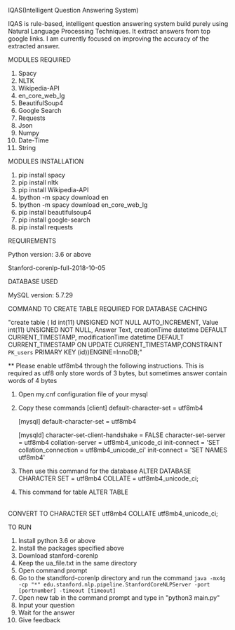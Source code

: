 IQAS(Intelligent Question Answering System)

IQAS is rule-based, intelligent question answering system build purely using Natural Language Processing Techniques. It extract answers from top google links. I am currently focused on improving the accuracy of the extracted answer.

MODULES REQUIRED

1. Spacy
2. NLTK
3. Wikipedia-API
4. en_core_web_lg
5. BeautifulSoup4
6. Google Search
7. Requests
8. Json
9. Numpy
10. Date-Time
11. String

MODULES INSTALLATION

1. pip install spacy
2. pip install nltk
3. pip install Wikipedia-API
4. !python -m spacy download en
5. !python -m spacy download en_core_web_lg
6. pip install beautifulsoup4
7. pip install google-search
8. pip install requests

REQUIREMENTS

Python version: 3.6 or above

Stanford-corenlp-full-2018-10-05

DATABASE USED

MySQL version: 5.7.29

COMMAND TO CREATE TABLE REQUIRED FOR DATABASE CACHING

"create table <TABLE NAME> ( Id int(11) UNSIGNED NOT NULL AUTO_INCREMENT, Value int(11) UNSIGNED NOT NULL, Answer Text, creationTime datetime DEFAULT CURRENT_TIMESTAMP, modificationTime datetime DEFAULT CURRENT_TIMESTAMP ON UPDATE CURRENT_TIMESTAMP,CONSTRAINT `PK_users` PRIMARY KEY (id))ENGINE=InnoDB;"

\*\* Please enable utf8mb4 through the following instructions. This is required as utf8 only store words of 3 bytes, but sometimes answer contain words of 4 bytes

1. Open my.cnf configuration file of your mysql
2. Copy these commands
   [client]
   default-character-set = utf8mb4

   [mysql]
   default-character-set = utf8mb4

   [mysqld]
   character-set-client-handshake = FALSE
   character-set-server = utf8mb4
   collation-server = utf8mb4_unicode_ci
   init-connect = 'SET collation_connection = utf8mb4_unicode_ci'
   init-connect = 'SET NAMES utf8mb4'

3. Then use this command for the database
   ALTER DATABASE <DATABASE NAME> CHARACTER SET = utf8mb4 COLLATE = utf8mb4_unicode_ci;

4. This command for table
   ALTER TABLE <TABLE NAME> CONVERT TO CHARACTER SET utf8mb4 COLLATE utf8mb4_unicode_ci;

TO RUN

1. Install python 3.6 or above
2. Install the packages specified above
3. Download stanford-corenlp
4. Keep the ua_file.txt in the same directory
5. Open command prompt
6. Go to the standford-corenlp directory and run the command `java -mx4g -cp "*" edu.stanford.nlp.pipeline.StanfordCoreNLPServer -port [portnumber] -timeout [timeout]`
7. Open new tab in the command prompt and type in "python3 main.py"
8. Input your question
9. Wait for the answer
10. Give feedback
